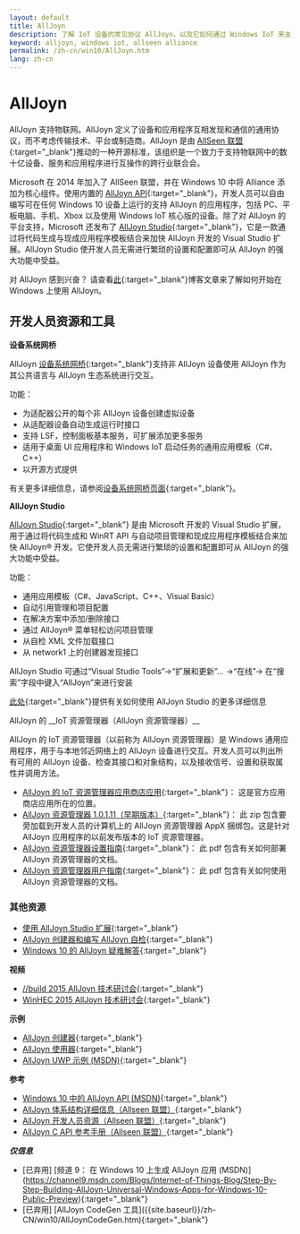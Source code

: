 ```yaml
---
layout: default
title: AllJoyn
description: 了解 IoT 设备的常见协议 AllJoyn，以及它如何通过 Windows IoT 来支持更多功能。
keyword: alljoyn, windows iot, allseen alliance
permalink: /zh-cn/win10/AllJoyn.htm
lang: zh-cn
---
```


# AllJoyn

AllJoyn 支持物联网。AllJoyn 定义了设备和应用程序互相发现和通信的通用协议，而不考虑传输技术、平台或制造商。AllJoyn 是由 [AllSeen 联盟](https://allseenalliance.org/){:target="_blank"}推动的一种开源标准，该组织是一个致力于支持物联网中的数十亿设备、服务和应用程序进行互操作的跨行业联合会。

Microsoft 在 2014 年加入了 AllSeen 联盟，并在 Windows 10 中将 Alliance 添加为核心组件。使用内置的 [AllJoyn API](https://msdn.microsoft.com/zh-cn/library/windows/apps/windows.devices.alljoyn.aspx){:target="_blank"}，开发人员可以自由编写可在任何 Windows 10 设备上运行的支持 AllJoyn 的应用程序，包括 PC、平板电脑、手机、Xbox 以及使用 Windows IoT 核心版的设备。除了对 AllJoyn 的平台支持，Microsoft 还发布了 [AllJoyn Studio](https://visualstudiogallery.msdn.microsoft.com/064e58a7-fb56-464b-bed5-f85914c89286){:target="_blank"}，它是一款通过将代码生成与现成应用程序模板结合来加快 AllJoyn 开发的 Visual Studio 扩展。AllJoyn Studio 使开发人员无需进行繁琐的设置和配置即可从 AllJoyn 的强大功能中受益。

对 AllJoyn 感到兴奋？ 请查看[此]({{site.baseurl}}/zh-cn/win10/AllJoynStudio.htm){:target="_blank"}博客文章来了解如何开始在 Windows 上使用 AllJoyn。


## 开发人员资源和工具

__设备系统网桥__

AllJoyn [设备系统网桥]({{site.baseurl}}/zh-cn/win10/AllJoynDSB.htm){:target="_blank"}支持非 AllJoyn 设备使用 AllJoyn 作为其公共语言与 AllJoyn 生态系统进行交互。

功能：
- 为适配器公开的每个非 AllJoyn 设备创建虚拟设备
- 从适配器设备自动生成运行时接口
- 支持 LSF，控制面板基本服务，可扩展添加更多服务
- 适用于桌面 UI 应用程序和 Windows IoT 启动任务的通用应用模板（C\#、C++）
- 以开源方式提供

有关更多详细信息，请参阅[设备系统网桥页面]({{site.baseurl}}/zh-cn/win10/AllJoynDSB.htm){:target="_blank"}。


__AllJoyn Studio__

[AllJoyn Studio](https://visualstudiogallery.msdn.microsoft.com/064e58a7-fb56-464b-bed5-f85914c89286){:target="_blank"} 是由 Microsoft 开发的 Visual Studio 扩展，用于通过将代码生成和 WinRT API 与自动项目管理和现成应用程序模板结合来加快 AllJoyn® 开发。它使开发人员无需进行繁琐的设置和配置即可从 AllJoyn 的强大功能中受益。

功能：
- 通用应用模板（C\#、JavaScript、C++、Visual Basic）
- 自动引用管理和项目配置
- 在解决方案中添加/删除接口
- 通过 AllJoyn® 菜单轻松访问项目管理
- 从自检 XML 文件加载接口
- 从 network1 上的创建器发现接口

AllJoyn Studio 可通过“Visual Studio Tools”-\>“扩展和更新”… -\>“在线”-\> 在“搜索”字段中键入“AllJoyn”来进行安装

[此处]({{site.baseurl}}/zh-cn/win10/AllJoynStudio.htm){:target="_blank"}提供有关如何使用 AllJoyn Studio 的更多详细信息

AllJoyn 的 <a name="AllJoynExplorer"></a>\_\_IoT 资源管理器（AllJoyn 资源管理器）\_\_

AllJoyn 的 IoT 资源管理器（以前称为 AllJoyn 资源管理器）是 Windows 通用应用程序，用于与本地邻近网络上的 AllJoyn 设备进行交互。开发人员可以列出所有可用的 AllJoyn 设备、检查其接口和对象结构，以及接收信号、设置和获取属性并调用方法。

- [AllJoyn 的 IoT 资源管理器应用商店应用](https://www.microsoft.com/store/apps/9nblggh6gpxl){:target="_blank"}： 这是官方应用商店应用所在的位置。
- [AllJoyn 资源管理器 1.0.1.11（早期版本）](https://github.com/ms-iot/samples/releases/download/AllJoynExplorer_1.0.11/AllJoynExplorer_1.0.1.11.zip){:target="_blank"}： 此 zip 包含要旁加载到开发人员的计算机上的 AllJoyn 资源管理器 AppX 捆绑包。这是针对 AllJoyn 应用程序的以前发布版本的 IoT 资源管理器。
- [AllJoyn 资源管理器设置指南](https://github.com/ms-iot/samples/releases/download/AllJoynExplorer_1.0.11/AllJoyn_Explorer_Setup_Guide_v1.0.pdf){:target="_blank"}： 此 pdf 包含有关如何部署 AllJoyn 资源管理器的文档。
- [AllJoyn 资源管理器用户指南](https://github.com/ms-iot/samples/releases/download/AllJoynExplorer_1.0.11/AllJoyn_Explorer_User_Guide_v1.0.pdf){:target="_blank"}： 此 pdf 包含有关如何使用 AllJoyn 资源管理器的文档。


### 其他资源

- [使用 AllJoyn Studio 扩展]({{site.baseurl}}/zh-cn/win10/AllJoynStudio.htm){:target="_blank"}
- [AllJoyn 创建器和编写 AllJoyn 自检]({{site.baseurl}}/zh-cn/win10/AllJoynProducer.htm){:target="_blank"}
- [Windows 10 的 AllJoyn 疑难解答]({{site.baseurl}}/zh-cn/win10/AllJoynTroubleshooting.htm){:target="_blank"}

__视频__

- [//build 2015 AllJoyn 技术研讨会](https://channel9.msdn.com/Events/Build/2015/2-623){:target="_blank"}
- [WinHEC 2015 AllJoyn 技术研讨会](https://channel9.msdn.com/Events/WinHEC/2015/IOT200){:target="_blank"}

__示例__

- [AllJoyn 创建器](https://github.com/Microsoft/Windows-universal-samples/tree/master/Samples/AllJoyn/ProducerExperiences){:target="_blank"}
- [AllJoyn 使用器](https://github.com/Microsoft/Windows-universal-samples/tree/master/Samples/AllJoyn/ConsumerExperiences){:target="_blank"}
- [AllJoyn UWP 示例 \(MSDN\)](https://github.com/Microsoft/Windows-universal-samples/tree/master/Samples/AllJoyn/ConsumerExperiences){:target="_blank"}

__参考__

- [Windows 10 中的 AllJoyn API \(MSDN\)](https://msdn.microsoft.com/zh-cn/library/windows/apps/xaml/windows.devices.alljoyn.aspx){:target="_blank"}
- [AllJoyn 体系结构详细信息（Allseen 联盟）](https://allseenalliance.org/developers/learn/){:target="_blank"}
- [AllJoyn 开发人员资源（Allseen 联盟）](https://allseenalliance.org/developers/develop/){:target="_blank"}
- [AllJoyn C API 参考手册（Allseen 联盟）](https://allseenalliance.org/docs/api/c/index.html){:target="_blank"}

___仅信息___

- \[已弃用\] \[频道 9： 在 Windows 10 上生成 AllJoyn 应用 \(MSDN\)\]\(https://channel9.msdn.com/Blogs/Internet-of-Things-Blog/Step-By-Step-Building-AllJoyn-Universal-Windows-Apps-for-Windows-10-Public-Preview){:target="_blank"}
- \[已弃用\] \[AllJoyn CodeGen 工具\]\({{site.baseurl}}/zh-CN/win10/AllJoynCodeGen.htm\){:target="\_blank"}

